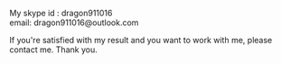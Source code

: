 <p>
My skype id : dragon911016<br>
email: dragon911016@outlook.com

If you're satisfied with my result and you want to work with me, please contact me.
Thank you.
</p>